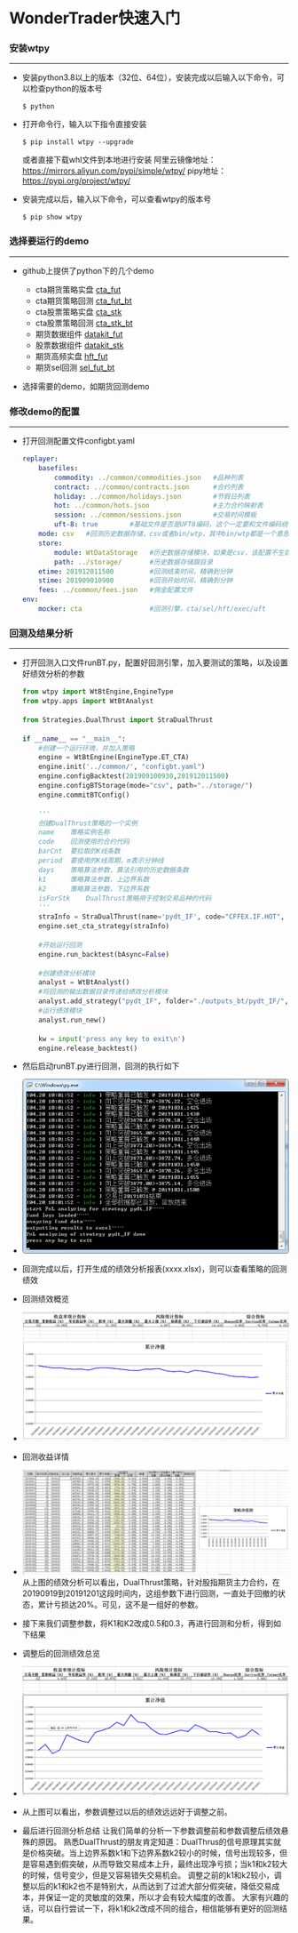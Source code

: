 # WonderTrader快速入门

### 安装wtpy
---
* 安装python3.8以上的版本（32位、64位），安装完成以后输入以下命令，可以检查python的版本号
    ``` shell
    $ python
    ```

* 打开命令行，输入以下指令直接安装
    ``` shell
    $ pip install wtpy --upgrade
    ```
    或者直接下载whl文件到本地进行安装
    阿里云镜像地址：<https://mirrors.aliyun.com/pypi/simple/wtpy/>
    pipy地址：<https://pypi.org/project/wtpy/>

* 安装完成以后，输入以下命令，可以查看wtpy的版本号
    ``` shell
    $ pip show wtpy
    ```

### 选择要运行的demo
---
* github上提供了python下的几个demo
    * cta期货策略实盘 [cta_fut](https://github.com/wondertrader/wtpy/tree/master/demos/cta_fut)
    * cta期货策略回测 [cta_fut_bt](https://github.com/wondertrader/wtpy/tree/master/demos/cta_fut_bt)
    * cta股票策略实盘 [cta_stk](https://github.com/wondertrader/wtpy/tree/master/demos/cta_stk)
    * cta股票策略回测 [cta_stk_bt](https://github.com/wondertrader/wtpy/tree/master/demos/cta_stk_bt)
    * 期货数据组件 [datakit_fut](https://github.com/wondertrader/wtpy/tree/master/demos/datakit_fut)
    * 股票数据组件 [datakit_stk](https://github.com/wondertrader/wtpy/tree/master/demos/datakit_stk)
    * 期货高频实盘 [hft_fut](https://github.com/wondertrader/wtpy/tree/master/demos/hft_fut)
    * 期货sel回测 [sel_fut_bt](https://github.com/wondertrader/wtpy/tree/master/demos/sel_fut_bt)

* 选择需要的demo，如期货回测demo

### 修改demo的配置
---
* 打开回测配置文件configbt.yaml
    ```yaml
    replayer:
        basefiles:
            commodity: ../common/commodities.json   #品种列表
            contract: ../common/contracts.json      #合约列表
            holiday: ../common/holidays.json        #节假日列表
            hot: ../common/hots.json                #主力合约映射表
            session: ../common/sessions.json        #交易时间模板
            uft-8: true        #基础文件是否是UFT8编码，这个一定要和文件编码统一！！！
        mode: csv   #回测历史数据存储，csv或者bin/wtp，其中bin/wtp都是一个意思
        store:
            module: WtDataStorage   #历史数据存储模块，如果是csv，该配置不生效
            path: ../storage/       #历史数据存储跟目录
        etime: 201912011500         #回测结束时间，精确到分钟
        stime: 201909010900         #回测开始时间，精确到分钟
        fees: ../common/fees.json   #佣金配置文件
    env:
        mocker: cta                 #回测引擎，cta/sel/hft/exec/uft
    ```

### 回测及结果分析
---
* 打开回测入口文件runBT.py，配置好回测引擎，加入要测试的策略，以及设置好绩效分析的参数
    ```python
    from wtpy import WtBtEngine,EngineType
    from wtpy.apps import WtBtAnalyst

    from Strategies.DualThrust import StraDualThrust

    if __name__ == "__main__":
        #创建一个运行环境，并加入策略
        engine = WtBtEngine(EngineType.ET_CTA)
        engine.init('../common/', "configbt.yaml")
        engine.configBacktest(201909100930,201912011500)
        engine.configBTStorage(mode="csv", path="../storage/")
        engine.commitBTConfig()

        '''
        创建DualThrust策略的一个实例
        name    策略实例名称
        code    回测使用的合约代码
        barCnt  要拉取的K线条数
        period  要使用的K线周期，m表示分钟线
        days    策略算法参数，算法引用的历史数据条数
        k1      策略算法参数，上边界系数
        k2      策略算法参数，下边界系数
        isForStk    DualThrust策略用于控制交易品种的代码
        '''
        straInfo = StraDualThrust(name='pydt_IF', code="CFFEX.IF.HOT", barCnt=50, period="m5", days=30, k1=0.1, k2=0.1, isForStk=False)
        engine.set_cta_strategy(straInfo)

        #开始运行回测
        engine.run_backtest(bAsync=False)

        #创建绩效分析模块
        analyst = WtBtAnalyst()
        #将回测的输出数据目录传递给绩效分析模块
        analyst.add_strategy("pydt_IF", folder="./outputs_bt/pydt_IF/", init_capital=500000, rf=0.02, annual_trading_days=240)
        #运行绩效模块
        analyst.run_new()

        kw = input('press any key to exit\n')
        engine.release_backtest()
    ```
    
* 然后启动runBT.py进行回测，回测的执行如下
  
* ![alt 回测示例图](../images/bt_fut_snapshot.jpg)
  
* 回测完成以后，打开生成的绩效分析报表(xxxx.xlsx)，则可以查看策略的回测绩效
    
* 回测绩效概览
    
* ![alt 回测绩效概览](../images/bt_fut_pnl_summary.png)
    
* 回测收益详情
    
* ![alt 回测绩效详情](../images/ana_fut_snapshot.jpg)
    从上图的绩效分析可以看出，DualThrust策略，针对股指期货主力合约，在20190919到20191201这段时间内，这组参数下进行回测，一直处于回撤的状态，累计亏损达20%。可见，这不是一组好的参数。
    
* 接下来我们调整参数，将K1和K2改成0.5和0.3，再进行回测和分析，得到如下结果
    
* 调整后的回测绩效总览
    
* ![alt 回测绩效概览](../images/bt_fut_pnl_summary2.png)
    
* 从上图可以看出，参数调整过以后的绩效远远好于调整之前。
  
* 最后进行回测分析总结
    让我们简单的分析一下参数调整前和参数调整后绩效悬殊的原因。
    熟悉DualThrust的朋友肯定知道：DualThrus的信号原理其实就是价格突破。当上边界系数k1和下边界系数k2较小的时候，信号出现较多，但是容易遇到假突破，从而导致交易成本上升，最终出现净亏损；当k1和k2较大的时候，信号变少，但是又容易错失交易机会。
    调整之前的k1和k2较小，调整以后的k1和k2也不是特别大，从而达到了过滤大部分假突破，降低交易成本，并保证一定的灵敏度的效果，所以才会有较大幅度的改善。
    大家有兴趣的话，可以自行尝试一下，将k1和k2改成不同的组合，相信能够有更好的回测结果。
